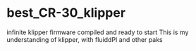 # best_CR-30_klipper
infinite klipper firmware compiled and ready to start
This is my understanding of klipper, with fluiddPI and other paks
